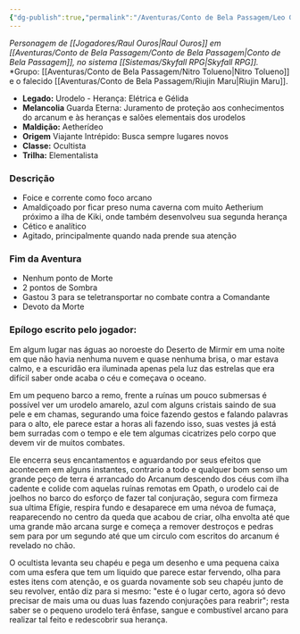 ```yaml
---
{"dg-publish":true,"permalink":"/Aventuras/Conto de Bela Passagem/Leo Gekodd/","noteIcon":"","created":"2025-10-13T17:42:10.966-03:00"}
---
```


*Personagem de [[Jogadores/Raul Ouros\|Raul Ouros]] em [[Aventuras/Conto de Bela Passagem/Conto de Bela Passagem\|Conto de Bela Passagem]], no sistema [[Sistemas/Skyfall RPG\|Skyfall RPG]].*
*Grupo:  [[Aventuras/Conto de Bela Passagem/Nitro Tolueno\|Nitro Tolueno]] e o falecido [[Aventuras/Conto de Bela Passagem/Riujin Maru\|Riujin Maru]].

- **Legado:** Urodelo - Herança: Elétrica e Gélida
- **Melancolia** Guarda Eterna: Juramento de proteção aos conhecimentos do arcanum e às heranças e salões elementais dos urodelos
- **Maldição:** Aetherídeo
- **Origem** Viajante Intrépido: Busca sempre lugares novos
- **Classe:** Ocultista
- **Trilha:** Elementalista
### Descrição
- Foice e corrente como foco arcano
- Amaldiçoado por ficar preso numa caverna com muito Aetherium próximo a ilha de Kiki, onde também desenvolveu sua segunda herança
- Cético e analítico
- Agitado, principalmente quando nada prende sua atenção
### Fim da Aventura
- Nenhum ponto de Morte
- 2 pontos de Sombra
- Gastou 3 para se teletransportar no combate contra a Comandante
- Devoto da Morte
### Epílogo escrito pelo jogador:

Em algum lugar nas águas ao noroeste do Deserto de Mirmir em uma noite em que não havia nenhuma nuvem e quase nenhuma brisa, o mar estava calmo, e a escuridão era iluminada apenas pela luz das estrelas que era difícil saber onde acaba o céu e começava o oceano.

Em um pequeno barco a remo, frente a ruínas um pouco submersas é possível ver um urodelo amarelo, azul com alguns cristais saindo de sua pele e em chamas, segurando uma foice fazendo gestos e falando palavras para o alto, ele parece estar a horas ali fazendo isso, suas vestes já está bem surradas com o tempo e ele tem algumas cicatrizes pelo corpo que devem vir de muitos combates.

Ele encerra seus encantamentos e aguardando por seus efeitos que acontecem em alguns instantes, contrario a todo e qualquer bom senso um grande peço de terra é arrancado do Arcanum descendo dos céus com ilha cadente e colide com aquelas ruínas remotas em Opath, o urodelo cai de joelhos no barco do esforço de fazer tal conjuração, segura com firmeza sua ultima Efígie, respira fundo e desaparece em uma névoa de fumaça, reaparecendo no centro da queda que acabou de criar, olha envolta até que uma grande mão arcana surge e começa a remover destroços e pedras sem para por um segundo até que um circulo com escritos do arcanum é revelado no chão.

O ocultista levanta seu chapéu e pega um desenho e uma pequena caixa com uma esfera que tem um liquido que parece estar fervendo, olha para estes itens com atenção, e os guarda novamente sob seu chapéu junto de seu revolver, então diz para si mesmo: "este é o lugar certo, agora só devo precisar de mais uma ou duas luas fazendo conjurações para reabrir"; resta saber se o pequeno urodelo terá ênfase, sangue e combustível arcano para realizar tal feito e redescobrir sua herança.